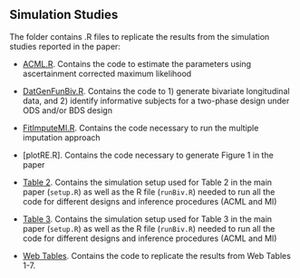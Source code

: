 ## Simulation Studies

The folder contains .R files to replicate the results from the simulation studies reported in the paper:

* [ACML.R](https://github.com/ChiaraDG/MultivariateODS_LMM/blob/main/Simulation%20Studies/ACML.R). Contains the code to estimate the parameters using ascertainment corrected maximum likelihood

* [DatGenFunBiv.R](https://github.com/ChiaraDG/MultivariateODS_LMM/blob/main/Simulation%20Studies/DatGenFunBiv.R). Contains the code to 1) generate bivariate longitudinal data, and 2) identify informative subjects for a two-phase design under ODS and/or BDS design

* [FitImputeMI.R](https://github.com/ChiaraDG/MultivariateODS_LMM/blob/main/Simulation%20Studies/FitImputeMI.R). Contains the code necessary to run the multiple imputation approach

* [plotRE.R]. Contains the code necessary to generate Figure 1 in the paper

* [Table 2](https://github.com/ChiaraDG/MultivariateODS_LMM/tree/main/Simulation%20Studies/Table%202). Contains the simulation setup used for Table 2 in the main paper (`setup.R`) as well as the R file (`runBiv.R`) needed to run all the code for different designs and inference procedures (ACML and MI)

* [Table 3](https://github.com/ChiaraDG/MultivariateODS_LMM/tree/main/Simulation%20Studies/Table%203). Contains the simulation setup used for Table 3 in the main paper (`setup.R`) as well as the R file (`runBiv.R`) needed to run all the code for different designs and inference procedures (ACML and MI)

* [Web Tables](https://github.com/ChiaraDG/MultivariateODS_LMM/tree/main/Simulation%20Studies/Web%20Tables). Contains the code to replicate the results from Web Tables 1-7.

